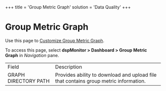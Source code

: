 +++
title = 'Group Metric Graph'
solution = 'Data Quality'
+++

# Group Metric Graph

<div class="use">

Use this page to [Customize Group Metric
Graph](../Use_Cases/Populate_Configuration_Tables.htm#Customize_Group_Metric_Graph).

</div>

To access this page, select **dspMonitor \> Dashboard \> Group Metric
Graph** in *Navigation* pane.

|                      |                                                                                      |
| -------------------- | ------------------------------------------------------------------------------------ |
| Field                | Description                                                                          |
| GRAPH DIRECTORY PATH | Provides ability to download and upload file that contains group metric information. |
